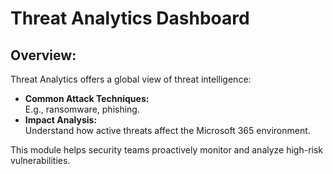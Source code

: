 # Threat Analytics Dashboard

## Overview:
Threat Analytics offers a global view of threat intelligence:
- **Common Attack Techniques:**  
  E.g., ransomware, phishing.
- **Impact Analysis:**  
  Understand how active threats affect the Microsoft 365 environment.

This module helps security teams proactively monitor and analyze high-risk vulnerabilities.
